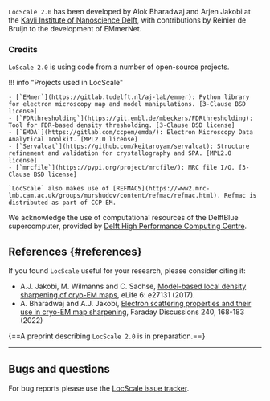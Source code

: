 `LocScale 2.0` has been developed by Alok Bharadwaj and Arjen Jakobi at the [Kavli Institute of Nanoscience Delft](https://kavli.tudelft.nl/), with contributions by Reinier de Bruijn to the development of EMmerNet. 

### Credits
`LoScale 2.0` is using code from a number of open-source projects.

!!! info "Projects used in LocScale"

    - [`EMmer`](https://gitlab.tudelft.nl/aj-lab/emmer): Python library for electron microscopy map and model manipulations. [3-Clause BSD license]    
    - [`FDRthresholding`](https://git.embl.de/mbeckers/FDRthresholding): Tool for FDR-based density thresholding. [3-Clause BSD license]
    - [`EMDA`](https://gitlab.com/ccpem/emda/): Electron Microscopy Data Analytical Toolkit. [MPL2.0 license]
    - [`Servalcat`](https://github.com/keitaroyam/servalcat): Structure refinement and validation for crystallography and SPA. [MPL2.0 license]
    - [`mrcfile`](https://pypi.org/project/mrcfile/): MRC file I/O. [3-Clause BSD license]

    `LocScale` also makes use of [REFMAC5](https://www2.mrc-lmb.cam.ac.uk/groups/murshudov/content/refmac/refmac.html). Refmac is distributed as part of CCP-EM.

We acknowledge the use of computational resources of the DelftBlue supercomputer, provided by [Delft High Performance Computing Centre](https://www.tudelft.nl/dhpc).  

## References {#references}

If you found `LocScale` useful for your research, please consider citing it:

- A.J. Jakobi, M. Wilmanns and C. Sachse, [Model-based local density sharpening of cryo-EM maps](https://doi.org/10.7554/eLife.27131), eLife 6: e27131 (2017).
- A. Bharadwaj and A.J. Jakobi, [Electron scattering properties and their use in cryo-EM map sharpening](https://doi.org/10.1039/D2FD00078D), Faraday Discussions 240, 168-183 (2022)

{==A preprint describing `LocScale 2.0` is in preparation.==}

---

## Bugs and questions

For bug reports please use the [LocScale issue tracker](https://github.com/cryoTUD/locscale/issues). 
